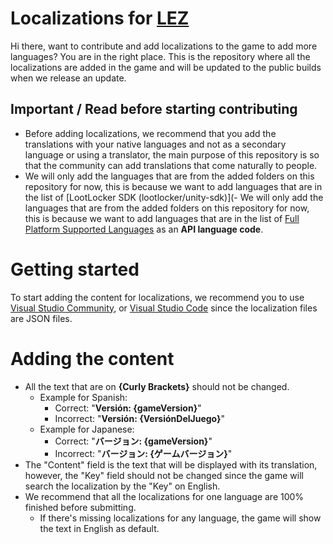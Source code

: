 # Localizations for [LEZ](https://lez.daztraxstudioss.com/)

Hi there, want to contribute and add localizations to the game to add more languages? You are in the right place.
This is the repository where all the localizations are added in the game and will be updated to the public builds when we release an update.

## Important / Read before starting contributing
- Before adding localizations, we recommend that you add the translations with your native languages and not as a secondary language or using a translator, the main purpose of this repository is so that the community can add translations that come naturally to people.
- We will only add the languages that are from the added folders on this repository for now, this is because we want to add languages that are in the list of [LootLocker SDK (lootlocker/unity-sdk)](- We will only add the languages that are from the added folders on this repository for now, this is because we want to add languages that are in the list of [Full Platform Supported Languages](https://partner.steamgames.com/doc/store/localization/languages#supported_languages) as an **API language code**.

# Getting started
To start adding the content for localizations, we recommend you to use [Visual Studio Community](https://visualstudio.microsoft.com/vs/community/), or [Visual Studio Code](https://code.visualstudio.com/download) since the localization files are JSON files.

# Adding the content
- All the text that are on **{Curly Brackets}** should not be changed.
  - Example for Spanish:
    - Correct: "**Versión: {gameVersion}**"
    - Incorrect: "**Versión: {VersiónDelJuego}**"
  - Example for Japanese:
    - Correct: "**バージョン: {gameVersion}**"
    - Incorrect: "**バージョン: {ゲームバージョン}**"
- The "Content" field is the text that will be displayed with its translation, however, the "Key" field should not be changed since the game will search the localization by the "Key" on English.
- We recommend that all the localizations for one language are 100% finished before submitting.
  - If there's missing localizations for any language, the game will show the text in English as default.
